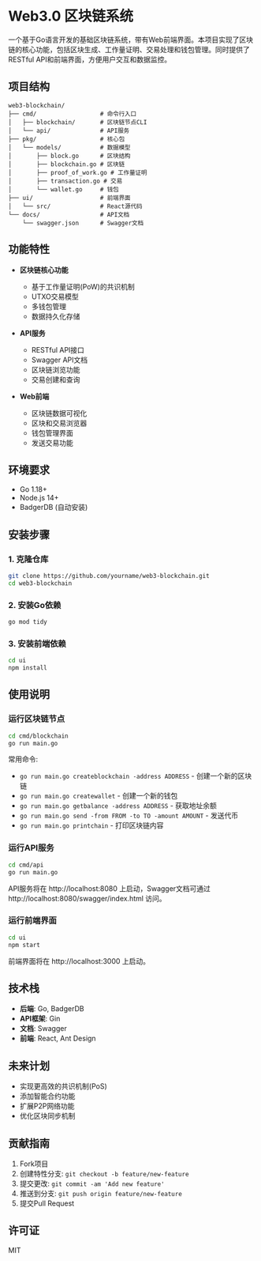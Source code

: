 # Web3.0 区块链系统

一个基于Go语言开发的基础区块链系统，带有Web前端界面。本项目实现了区块链的核心功能，包括区块生成、工作量证明、交易处理和钱包管理。同时提供了RESTful API和前端界面，方便用户交互和数据监控。

## 项目结构

```
web3-blockchain/
├── cmd/                  # 命令行入口
│   ├── blockchain/       # 区块链节点CLI
│   └── api/              # API服务
├── pkg/                  # 核心包
│   └── models/           # 数据模型
│       ├── block.go      # 区块结构
│       ├── blockchain.go # 区块链
│       ├── proof_of_work.go # 工作量证明
│       ├── transaction.go # 交易
│       └── wallet.go     # 钱包
├── ui/                   # 前端界面
│   └── src/              # React源代码
└── docs/                 # API文档
    └── swagger.json      # Swagger文档
```

## 功能特性

- **区块链核心功能**
  - 基于工作量证明(PoW)的共识机制
  - UTXO交易模型
  - 多钱包管理
  - 数据持久化存储

- **API服务**
  - RESTful API接口
  - Swagger API文档
  - 区块链浏览功能
  - 交易创建和查询

- **Web前端**
  - 区块链数据可视化
  - 区块和交易浏览器
  - 钱包管理界面
  - 发送交易功能

## 环境要求

- Go 1.18+
- Node.js 14+
- BadgerDB (自动安装)

## 安装步骤

### 1. 克隆仓库

```bash
git clone https://github.com/yourname/web3-blockchain.git
cd web3-blockchain
```

### 2. 安装Go依赖

```bash
go mod tidy
```

### 3. 安装前端依赖

```bash
cd ui
npm install
```

## 使用说明

### 运行区块链节点

```bash
cd cmd/blockchain
go run main.go
```

常用命令:
- `go run main.go createblockchain -address ADDRESS` - 创建一个新的区块链
- `go run main.go createwallet` - 创建一个新的钱包
- `go run main.go getbalance -address ADDRESS` - 获取地址余额
- `go run main.go send -from FROM -to TO -amount AMOUNT` - 发送代币
- `go run main.go printchain` - 打印区块链内容

### 运行API服务

```bash
cd cmd/api
go run main.go
```

API服务将在 http://localhost:8080 上启动，Swagger文档可通过 http://localhost:8080/swagger/index.html 访问。

### 运行前端界面

```bash
cd ui
npm start
```

前端界面将在 http://localhost:3000 上启动。

## 技术栈

- **后端**: Go, BadgerDB
- **API框架**: Gin
- **文档**: Swagger
- **前端**: React, Ant Design

## 未来计划

- 实现更高效的共识机制(PoS)
- 添加智能合约功能
- 扩展P2P网络功能
- 优化区块同步机制

## 贡献指南

1. Fork项目
2. 创建特性分支: `git checkout -b feature/new-feature`
3. 提交更改: `git commit -am 'Add new feature'`
4. 推送到分支: `git push origin feature/new-feature`
5. 提交Pull Request

## 许可证

MIT 
